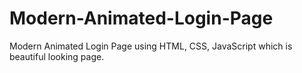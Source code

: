 # Modern-Animated-Login-Page
Modern Animated Login Page using HTML, CSS, JavaScript which is beautiful looking page.
